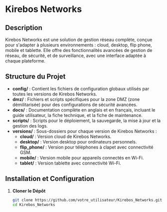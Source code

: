 # Kirebos Networks

## Description
Kirebos Networks est une solution de gestion réseau complète, conçue pour s'adapter à plusieurs environnements : cloud, desktop, flip phone, mobile et tablette. Elle offre des fonctionnalités avancées de gestion de réseau, de sécurité, et de surveillance, avec une interface adaptée à chaque plateforme.

## Structure du Projet

- **config/** : Contient les fichiers de configuration globaux utilisés par toutes les versions de Kirebos Networks.
- **dmz/** : Fichiers et scripts spécifiques pour la zone DMZ (zone démilitarisée) pour des configurations de sécurité avancées.
- **docs/** : Documentation complète en anglais et en français, incluant le guide utilisateur, la fiche technique, et la fiche de maintenance.
- **scripts/** : Scripts pour le déploiement, la sauvegarde, la mise à jour et la gestion des logs.
- **versions/** : Sous-dossiers pour chaque version de Kirebos Networks :
  - **cloud/** : Version cloud de Kirebos Networks.
  - **desktop/** : Version desktop pour ordinateurs personnels.
  - **flip_phone/** : Version pour téléphones à clapet avec connectivité GSM.
  - **mobile/** : Version mobile pour appareils connectés en Wi-Fi.
  - **tablet/** : Version tablette avec connectivité Wi-Fi.

## Installation et Configuration

1. **Cloner le Dépôt**
   ```bash
   git clone https://github.com/votre_utilisateur/Kirebos_Networks.git
   cd Kirebos_Networks
